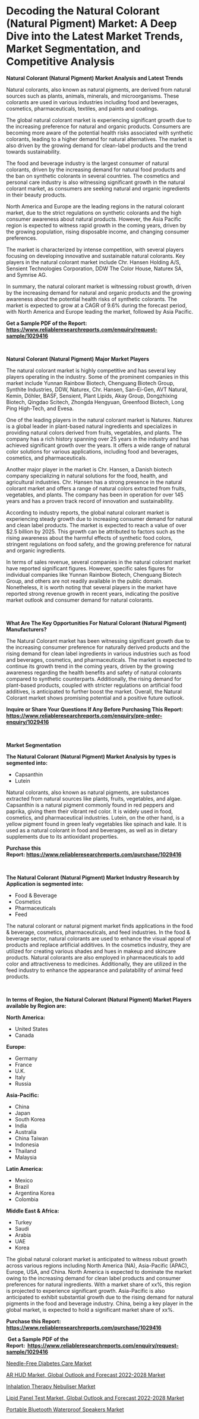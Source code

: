 <p><h1>Decoding the Natural Colorant (Natural Pigment) Market: A Deep Dive into the Latest Market Trends, Market Segmentation, and Competitive Analysis</h1></p><p><strong>Natural Colorant (Natural Pigment) Market Analysis and Latest Trends</strong></p>
<p><p>Natural colorants, also known as natural pigments, are derived from natural sources such as plants, animals, minerals, and microorganisms. These colorants are used in various industries including food and beverages, cosmetics, pharmaceuticals, textiles, and paints and coatings.</p><p>The global natural colorant market is experiencing significant growth due to the increasing preference for natural and organic products. Consumers are becoming more aware of the potential health risks associated with synthetic colorants, leading to a higher demand for natural alternatives. The market is also driven by the growing demand for clean-label products and the trend towards sustainability.</p><p>The food and beverage industry is the largest consumer of natural colorants, driven by the increasing demand for natural food products and the ban on synthetic colorants in several countries. The cosmetics and personal care industry is also witnessing significant growth in the natural colorant market, as consumers are seeking natural and organic ingredients in their beauty products.</p><p>North America and Europe are the leading regions in the natural colorant market, due to the strict regulations on synthetic colorants and the high consumer awareness about natural products. However, the Asia Pacific region is expected to witness rapid growth in the coming years, driven by the growing population, rising disposable income, and changing consumer preferences.</p><p>The market is characterized by intense competition, with several players focusing on developing innovative and sustainable natural colorants. Key players in the natural colorant market include Chr. Hansen Holding A/S, Sensient Technologies Corporation, DDW The Color House, Naturex SA, and Symrise AG.</p><p>In summary, the natural colorant market is witnessing robust growth, driven by the increasing demand for natural and organic products and the growing awareness about the potential health risks of synthetic colorants. The market is expected to grow at a CAGR of 9.6% during the forecast period, with North America and Europe leading the market, followed by Asia Pacific.</p></p>
<p><strong>Get a Sample PDF of the Report:&nbsp; <a href="https://www.reliableresearchreports.com/enquiry/request-sample/1029416">https://www.reliableresearchreports.com/enquiry/request-sample/1029416</a></strong></p>
<p>&nbsp;</p>
<p><strong>Natural Colorant (Natural Pigment) Major Market Players</strong></p>
<p><p>The natural colorant market is highly competitive and has several key players operating in the industry. Some of the prominent companies in this market include Yunnan Rainbow Biotech, Chenguang Biotech Group, Synthite Industries, DDW, Naturex, Chr. Hansen, San-Ei-Gen, AVT Natural, Kemin, Döhler, BASF, Sensient, Plant Lipids, Akay Group, Dongzhixing Biotech, Qingdao Scitech, Zhongda Hengyuan, Greenfood Biotech, Long Ping High-Tech, and Evesa.</p><p>One of the leading players in the natural colorant market is Naturex. Naturex is a global leader in plant-based natural ingredients and specializes in providing natural colors derived from fruits, vegetables, and plants. The company has a rich history spanning over 25 years in the industry and has achieved significant growth over the years. It offers a wide range of natural color solutions for various applications, including food and beverages, cosmetics, and pharmaceuticals.</p><p>Another major player in the market is Chr. Hansen, a Danish biotech company specializing in natural solutions for the food, health, and agricultural industries. Chr. Hansen has a strong presence in the natural colorant market and offers a range of natural colors extracted from fruits, vegetables, and plants. The company has been in operation for over 145 years and has a proven track record of innovation and sustainability.</p><p>According to industry reports, the global natural colorant market is experiencing steady growth due to increasing consumer demand for natural and clean label products. The market is expected to reach a value of over $2.5 billion by 2025. This growth can be attributed to factors such as the rising awareness about the harmful effects of synthetic food colors, stringent regulations on food safety, and the growing preference for natural and organic ingredients.</p><p>In terms of sales revenue, several companies in the natural colorant market have reported significant figures. However, specific sales figures for individual companies like Yunnan Rainbow Biotech, Chenguang Biotech Group, and others are not readily available in the public domain. Nonetheless, it is worth noting that several players in the market have reported strong revenue growth in recent years, indicating the positive market outlook and consumer demand for natural colorants.</p></p>
<p>&nbsp;</p>
<p><strong>What Are The Key Opportunities For Natural Colorant (Natural Pigment) Manufacturers?</strong></p>
<p><p>The Natural Colorant market has been witnessing significant growth due to the increasing consumer preference for naturally derived products and the rising demand for clean label ingredients in various industries such as food and beverages, cosmetics, and pharmaceuticals. The market is expected to continue its growth trend in the coming years, driven by the growing awareness regarding the health benefits and safety of natural colorants compared to synthetic counterparts. Additionally, the rising demand for plant-based products, coupled with stricter regulations on artificial food additives, is anticipated to further boost the market. Overall, the Natural Colorant market shows promising potential and a positive future outlook.</p></p>
<p><strong>Inquire or Share Your Questions If Any Before Purchasing This Report: <a href="https://www.reliableresearchreports.com/enquiry/pre-order-enquiry/1029416">https://www.reliableresearchreports.com/enquiry/pre-order-enquiry/1029416</a></strong></p>
<p>&nbsp;</p>
<p><strong>Market Segmentation</strong></p>
<p><strong>The Natural Colorant (Natural Pigment) Market Analysis by types is segmented into:</strong></p>
<p><ul><li>Capsanthin</li><li>Lutein</li></ul></p>
<p><p>Natural colorants, also known as natural pigments, are substances extracted from natural sources like plants, fruits, vegetables, and algae. Capsanthin is a natural pigment commonly found in red peppers and paprika, giving them their vibrant red color. It is widely used in food, cosmetics, and pharmaceutical industries. Lutein, on the other hand, is a yellow pigment found in green leafy vegetables like spinach and kale. It is used as a natural colorant in food and beverages, as well as in dietary supplements due to its antioxidant properties.</p></p>
<p><strong>Purchase this Report:&nbsp;<a href="https://www.reliableresearchreports.com/purchase/1029416">https://www.reliableresearchreports.com/purchase/1029416</a></strong></p>
<p>&nbsp;</p>
<p><strong>The Natural Colorant (Natural Pigment) Market Industry Research by Application is segmented into:</strong></p>
<p><ul><li>Food & Beverage</li><li>Cosmetics</li><li>Pharmaceuticals</li><li>Feed</li></ul></p>
<p><p>The natural colorant or natural pigment market finds applications in the food & beverage, cosmetics, pharmaceuticals, and feed industries. In the food & beverage sector, natural colorants are used to enhance the visual appeal of products and replace artificial additives. In the cosmetics industry, they are utilized for creating various shades and hues in makeup and skincare products. Natural colorants are also employed in pharmaceuticals to add color and attractiveness to medicines. Additionally, they are utilized in the feed industry to enhance the appearance and palatability of animal feed products.</p></p>
<p>&nbsp;</p>
<p><strong>In terms of Region, the Natural Colorant (Natural Pigment) Market Players available by Region are:</strong></p>
<p>
    <p> <strong> North America: </strong>
        <ul>
            <li>United States</li>
            <li>Canada</li>
        </ul>
        </p> 
    <p> <strong> Europe: </strong>
        <ul>
            <li>Germany</li>
            <li>France</li>
            <li>U.K.</li>
            <li>Italy</li>
            <li>Russia</li>
        </ul>
        </p> 
    <p> <strong> Asia-Pacific: </strong>
        <ul>
            <li>China</li>
            <li>Japan</li>
            <li>South Korea</li>
            <li>India</li>
            <li>Australia</li>
            <li>China Taiwan</li>
            <li>Indonesia</li>
            <li>Thailand</li>
            <li>Malaysia</li>
        </ul>
        </p> 
    <p> <strong> Latin America: </strong>
        <ul>
            <li>Mexico</li>
            <li>Brazil</li>
            <li>Argentina Korea</li>
            <li>Colombia</li>
        </ul>
        </p> 
    <p> <strong> Middle East & Africa: </strong>
        <ul>
            <li>Turkey</li>
            <li>Saudi</li>
            <li>Arabia</li>
            <li>UAE</li>
            <li>Korea</li>
        </ul>
    </p>
    </p>
<p><p>The global natural colorant market is anticipated to witness robust growth across various regions including North America (NA), Asia-Pacific (APAC), Europe, USA, and China. North America is expected to dominate the market owing to the increasing demand for clean label products and consumer preferences for natural ingredients. With a market share of xx%, this region is projected to experience significant growth. Asia-Pacific is also anticipated to exhibit substantial growth due to the rising demand for natural pigments in the food and beverage industry. China, being a key player in the global market, is expected to hold a significant market share of xx%.</p></p>
<p><strong>Purchase this Report: <a href="https://www.reliableresearchreports.com/purchase/1029416">https://www.reliableresearchreports.com/purchase/1029416</a></strong></p>
<p>&nbsp;<strong>Get a Sample PDF of the Report:&nbsp;&nbsp;<a href="https://www.reliableresearchreports.com/enquiry/request-sample/1029416">https://www.reliableresearchreports.com/enquiry/request-sample/1029416</a></strong></p>
<p><strong></strong></p>
<p><p><a href="https://issuu.com/reportprime-2/docs/needle-free-diabetes-care-market-size-2030.pptx?fr=xKAE9_zU1NQ">Needle-Free Diabetes Care Market</a></p><p><a href="https://medium.com/@gerardowolf/ar-hud-market-global-outlook-and-forecast-2022-2028-market-size-growth-forecast-2023-2030-c7730dde5498">AR HUD Market, Global Outlook and Forecast 2022-2028 Market</a></p><p><a href="https://issuu.com/reportprime-2/docs/inhalation-therapy-nebuliser-market-size-2030.pptx?fr=xKAE9_zU1NQ">Inhalation Therapy Nebuliser Market</a></p><p><a href="https://medium.com/@hazelharvey1918/lipid-panel-test-market-global-outlook-and-forecast-2022-2028-market-size-growth-forecast-41fdc3465ad3">Lipid Panel Test Market, Global Outlook and Forecast 2022-2028 Market</a></p><p><a href="https://www.reportprime.com/portable-bluetooth-waterproof-speakers-r2770">Portable Bluetooth Waterproof Speakers Market</a></p></p>
